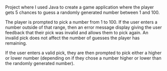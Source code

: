 Project where I used Java to create a game application where the player gets 5 chances to guess a randomly generated number between 1 and 100.

The player is prompted to pick a number from 1 to 100. If the user enters a number outside of that range, then an error message display giving the user feedback that their pick was invalid and allows them to pick again. An invalid pick does not affect the number of guesses the player has remaining. 

If the user enters a valid pick, they are then prompted to pick either a higher or lower number (depending on if they chose a number higher or lower than the randomly generated number).
